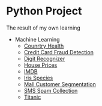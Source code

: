 # Python Project
The result of my own learning
- Machine Learning
  - [Counrtry Health](https://www.kaggle.com/datasets/rohan0301/unsupervised-learning-on-country-data)
  - [Credit Card Fraud Detection](https://www.kaggle.com/datasets/mlg-ulb/creditcardfraud)
  - [Digit Recognizer](https://www.kaggle.com/competitions/digit-recognizer)
  - [House Prices](https://www.kaggle.com/competitions/house-prices-advanced-regression-techniques)
  - [IMDB](https://www.kaggle.com/datasets/lakshmi25npathi/imdb-dataset-of-50k-movie-reviews)
  - [Iris Species](https://www.kaggle.com/datasets/uciml/iris)
  - [Mall Customer Segmentation](https://www.kaggle.com/datasets/vjchoudhary7/customer-segmentation-tutorial-in-python)
  - [SMS Spam Collection](https://www.kaggle.com/datasets/uciml/sms-spam-collection-dataset)
  - [Titanic](https://www.kaggle.com/competitions/titanic)
